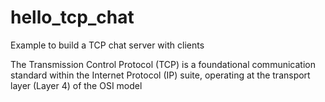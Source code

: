 # hello_tcp_chat
Example to build a TCP chat server with clients 

The Transmission Control Protocol (TCP) is a foundational communication standard within the Internet Protocol (IP) suite, operating at the transport layer (Layer 4) of the OSI model 
